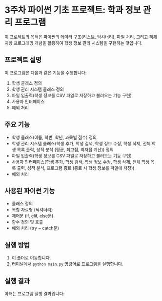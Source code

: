 # 3주차 파이썬 기초 프로젝트: 학과 정보 관리 프로그램

이 프로젝트의 목적은 파이썬의 데이터 구조(리스트, 딕셔너리), 파일 처리, 그리고 객체 지향 프로그래밍 개념을 활용하여 학생 정보 관리 시스템을 구현하는 것입니다.

## 프로젝트 설명
이 프로그램은 다음과 같은 기능을 수행합니다:
1. 학생 클래스 정의
2. 학생 관리 시스템 클래스 정의
3. 파일 입출력(학생 정보를 CSV 파일로 저장하고 불러오는 기능 구현)
4. 사용자 인터페이스
5. 예외 처리

## 주요 기능
- 학생 클래스(이름, 학번, 학년, 과목별 점수) 정의
- 학생 관리 시스템 클래스(학생 추가, 학생 검색, 학생 정보 수정, 학생 삭제, 전체 학생 목록 출력, 성적 분석 (평균, 최고점, 최저점 계산)) 정의
- 파일 입출력(학생 정보를 CSV 파일로 저장하고 불러오는 기능 구현)
- 사용자 인터페이스(학생 추가, 학생 검색, 학생 정보 수정, 학생 삭제, 전체 학생 목록 출력, 성적 분석, 프로그램 종료 (종료 시 학생 정보를 파일에 저장))
- 예외 처리

## 사용된 파이썬 기능
- 클래스 정의
- 복합 자료형 (딕셔너리)
- 제어문 (if, elif, else문)
- 함수 정의 및 호출
- 예외 처리 (try ~ catch문)

## 실행 방법
1. 이 폴더로 이동합니다.
2. 터미널에서 `python main.py` 명령어로 프로그램을 실행합니다.

## 실행 결과
아래는 프로그램 실행 결과입니다:
